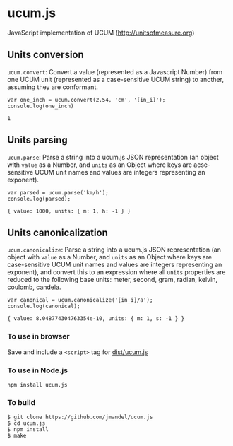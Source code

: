 # ucum.js
JavaScript implementation of UCUM (http://unitsofmeasure.org)

## Units conversion

`ucum.convert`: Convert a value (represented as a Javascript Number) from one UCUM unit (represented as a case-sensitive UCUM string) to another, assuming they are conformant.

```
var one_inch = ucum.convert(2.54, 'cm', '[in_i]');
console.log(one_inch)

1
```

## Units parsing

`ucum.parse`: Parse a string into a ucum.js JSON representation (an object with `value` as a Number, and `units` as an Object where keys are acse-sensitive UCUM unit names and values are integers representing an exponent).


```
var parsed = ucum.parse('km/h');
console.log(parsed);

{ value: 1000, units: { m: 1, h: -1 } }
```

## Units canonicalization

`ucum.canonicalize`: Parse a string into a ucum.js JSON representation (an object with `value` as a Number, and `units` as an Object where keys are case-sensitive UCUM unit names and values are integers representing an exponent), and convert this to an expression where all `units` properties are reduced to the following base units: meter, second, gram, radian, kelvin, coulomb, candela.

```
var canonical = ucum.canonicalize('[in_i]/a');
console.log(canonical);

{ value: 8.048774304763354e-10, units: { m: 1, s: -1 } } 
```


### To use in browser

Save and include a `<script>` tag for [dist/ucum.js](dist/ucum.js)

### To use in Node.js

```
npm install ucum.js
```

### To build

```
$ git clone https://github.com/jmandel/ucum.js
$ cd ucum.js
$ npm install
$ make
```

